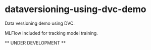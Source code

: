 # dataversioning-using-dvc-demo

Data versioning demo using DVC.

MLFlow included for tracking model training.

** UNDER DEVELOPMENT **
